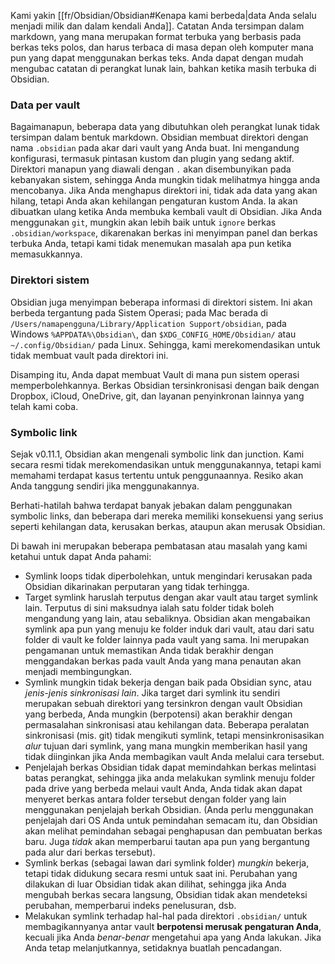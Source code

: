 Kami yakin [[fr/Obsidian/Obsidian#Kenapa kami berbeda|data Anda selalu menjadi milik dan dalam kendali Anda]]. Catatan Anda tersimpan dalam markdown, yang mana merupakan format terbuka yang berbasis pada berkas teks polos, dan harus terbaca di masa depan oleh komputer mana pun yang dapat menggunakan berkas teks. Anda dapat dengan mudah mengubac catatan di perangkat lunak lain, bahkan ketika masih terbuka di Obsidian.

### Data per vault
 
Bagaimanapun, beberapa data yang dibutuhkan oleh perangkat lunak tidak tersimpan dalam bentuk markdown. Obsidian membuat direktori dengan nama `.obsidian` pada akar dari vault yang Anda buat. Ini mengandung konfigurasi, termasuk pintasan kustom dan plugin yang sedang aktif. Direktori manapun yang diawali dengan `.` akan disembunyikan pada kebanyakan sistem, sehingga Anda mungkin tidak melihatmya hingga anda mencobanya. Jika Anda menghapus direktori ini, tidak ada data yang akan hilang, tetapi Anda akan kehilangan pengaturan kustom Anda. Ia akan dibuatkan ulang ketika Anda membuka kembali vault di Obsidian. Jika Anda menggunakan `git`, mungkin akan lebih baik untuk `ignore` berkas `.obsidian/workspace`, dikarenakan berkas ini menyimpan panel dan berkas terbuka Anda, tetapi kami tidak menemukan masalah apa pun ketika memasukkannya.

### Direktori sistem

Obsidian juga menyimpan beberapa informasi di direktori sistem. Ini akan berbeda tergantung pada Sistem Operasi; pada Mac berada di `/Users/namapengguna/Library/Application Support/obsidian`, pada Windows `%APPDATA%\Obsidian\`, dan `$XDG_CONFIG_HOME/Obsidian/` atau `~/.config/Obsidian/` pada Linux. Sehingga, kami merekomendasikan untuk tidak membuat vault pada direktori ini.

Disamping itu, Anda dapat membuat Vault di mana pun sistem operasi memperbolehkannya. Berkas Obsidian tersinkronisasi dengan baik dengan Dropbox, iCloud, OneDrive, git, dan layanan penyinkronan lainnya yang telah kami coba.

### Symbolic link
Sejak v0.11.1, Obsidian akan mengenali symbolic link dan junction. Kami secara resmi tidak merekomendasikan untuk menggunakannya, tetapi kami memahami terdapat kasus tertentu untuk penggunaannya. Resiko akan Anda tanggung sendiri jika menggunakannya.

Berhati-hatilah bahwa terdapat banyak jebakan dalam penggunakan symbolic links, dan beberapa dari mereka memiliki konsekuensi yang serius seperti kehilangan data, kerusakan berkas, ataupun akan merusak Obsidian.

Di bawah ini merupakan beberapa pembatasan atau masalah yang kami ketahui untuk dapat Anda pahami:

- Symlink loops tidak diperbolehkan, untuk mengindari kerusakan pada Obsidian dikarinakan perputaran yang tidak terhingga.
- Target symlink haruslah terputus dengan akar vault atau target symlink lain. Terputus di sini maksudnya ialah satu folder tidak boleh mengandung yang lain, atau sebaliknya. Obsidian akan mengabaikan symlink apa pun yang menuju ke folder induk dari vault, atau dari satu folder di vault ke folder lainnya pada vault yang sama. Ini merupakan pengamanan untuk memastikan Anda tidak berakhir dengan menggandakan berkas pada vault Anda yang mana penautan akan menjadi membingungkan.
- Symlink mungkin tidak bekerja dengan baik pada Obsidian sync, atau _jenis-jenis sinkronisasi lain_. Jika target dari symlink itu sendiri merupakan sebuah direktori yang tersinkron dengan vault Obsidian yang berbeda, Anda mungkin (berpotensi) akan berakhir dengan permasalahan sinkronisasi atau kehilangan data. Beberapa peralatan sinkronisasi (mis. git) tidak mengikuti symlink, tetapi mensinkronisasikan _alur_ tujuan dari symlink, yang mana mungkin memberikan hasil yang tidak diinginkan jika Anda membagikan vault Anda melalui cara tersebut.
- Penjelajah berkas Obsidian tidak dapat memindahkan berkas melintasi batas perangkat, sehingga jika anda melakukan symlink menuju folder pada drive yang berbeda melaui vault Anda, Anda tidak akan dapat menyeret berkas antara folder tersebut dengan folder yang lain menggunakan penjelajah berkah Obsidian. (Anda perlu menggunakan penjelajah dari OS Anda untuk pemindahan semacam itu, dan Obsidian akan melihat pemindahan sebagai penghapusan dan pembuatan berkas baru. Juga _tidak_ akan memperbarui tautan apa pun yang bergantung pada alur dari berkas tersebut).
- Symlink berkas (sebagai lawan dari symlink folder) _mungkin_ bekerja, tetapi tidak didukung secara resmi untuk saat ini. Perubahan yang dilakukan di luar Obsidian tidak akan dilihat, sehingga jika Anda mengubah berkas secara langsung, Obsidian tidak akan mendeteksi perubahan, memperbarui indeks penelusuran, dsb.
- Melakukan symlink terhadap hal-hal pada direktori `.obsidian/` untuk membagikannyanya antar vault **berpotensi merusak pengaturan Anda**, kecuali jika Anda _benar-benar_ mengetahui apa yang Anda lakukan. Jika Anda tetap melanjutkannya, setidaknya buatlah pencadangan.
